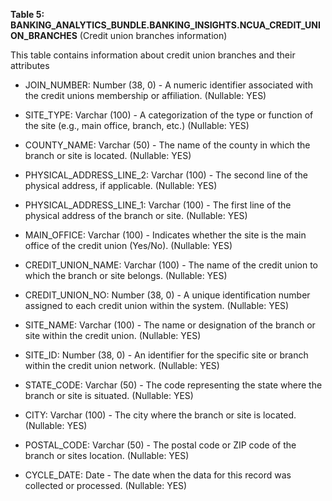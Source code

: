 **Table 5: BANKING_ANALYTICS_BUNDLE.BANKING_INSIGHTS.NCUA_CREDIT_UNION_BRANCHES** (Credit union branches information)

This table contains information about credit union branches and their attributes

- JOIN_NUMBER: Number (38, 0) - A numeric identifier associated with the credit unions membership or affiliation. (Nullable: YES)

- SITE_TYPE: Varchar (100) -  A categorization of the type or function of the site (e.g., main office, branch, etc.)  (Nullable: YES)

- COUNTY_NAME: Varchar (50) - The name of the county in which the branch or site is located. (Nullable: YES)

- PHYSICAL_ADDRESS_LINE_2: Varchar (100) - The second line of the physical address, if applicable. (Nullable: YES)

- PHYSICAL_ADDRESS_LINE_1: Varchar (100) - The first line of the physical address of the branch or site. (Nullable: YES)

- MAIN_OFFICE: Varchar (100) -  Indicates whether the site is the main office of the credit union (Yes/No). (Nullable: YES)

- CREDIT_UNION_NAME: Varchar (100) - The name of the credit union to which the branch or site belongs. (Nullable: YES)

- CREDIT_UNION_NO: Number (38, 0) - A unique identification number assigned to each credit union within the system. (Nullable: YES)

- SITE_NAME: Varchar (100) - The name or designation of the branch or site within the credit union. (Nullable: YES)

- SITE_ID: Number (38, 0) - An identifier for the specific site or branch within the credit union network. (Nullable: YES)

- STATE_CODE: Varchar (50) - The code representing the state where the branch or site is situated. (Nullable: YES)

- CITY: Varchar (100) - The city where the branch or site is located. (Nullable: YES)

- POSTAL_CODE: Varchar (50) - The postal code or ZIP code of the branch or sites location. (Nullable: YES)

- CYCLE_DATE: Date - The date when the data for this record was collected or processed. (Nullable: YES)

